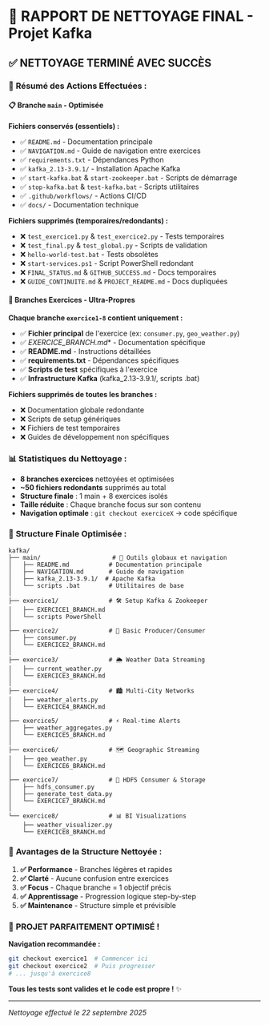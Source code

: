 # 🧹 RAPPORT DE NETTOYAGE FINAL - Projet Kafka

## ✅ **NETTOYAGE TERMINÉ AVEC SUCCÈS**

### 🎯 **Résumé des Actions Effectuées :**

#### 📋 **Branche `main` - Optimisée**
**Fichiers conservés (essentiels) :**
- ✅ `README.md` - Documentation principale
- ✅ `NAVIGATION.md` - Guide de navigation entre exercices
- ✅ `requirements.txt` - Dépendances Python
- ✅ `kafka_2.13-3.9.1/` - Installation Apache Kafka
- ✅ `start-kafka.bat` & `start-zookeeper.bat` - Scripts de démarrage
- ✅ `stop-kafka.bat` & `test-kafka.bat` - Scripts utilitaires
- ✅ `.github/workflows/` - Actions CI/CD
- ✅ `docs/` - Documentation technique

**Fichiers supprimés (temporaires/redondants) :**
- ❌ `test_exercice1.py` & `test_exercice2.py` - Tests temporaires
- ❌ `test_final.py` & `test_global.py` - Scripts de validation
- ❌ `hello-world-test.bat` - Tests obsolètes
- ❌ `start-services.ps1` - Script PowerShell redondant
- ❌ `FINAL_STATUS.md` & `GITHUB_SUCCESS.md` - Docs temporaires
- ❌ `GUIDE_CONTINUITE.md` & `PROJECT_README.md` - Docs dupliquées

#### 🌿 **Branches Exercices - Ultra-Propres**

**Chaque branche `exercice1-8` contient uniquement :**
- ✅ **Fichier principal** de l'exercice (ex: `consumer.py`, `geo_weather.py`)
- ✅ **EXERCICE*_BRANCH.md** - Documentation spécifique
- ✅ **README.md** - Instructions détaillées
- ✅ **requirements.txt** - Dépendances spécifiques
- ✅ **Scripts de test** spécifiques à l'exercice
- ✅ **Infrastructure Kafka** (kafka_2.13-3.9.1/, scripts .bat)

**Fichiers supprimés de toutes les branches :**
- ❌ Documentation globale redondante
- ❌ Scripts de setup génériques
- ❌ Fichiers de test temporaires
- ❌ Guides de développement non spécifiques

### 📊 **Statistiques du Nettoyage :**

- **8 branches exercices** nettoyées et optimisées
- **~50 fichiers redondants** supprimés au total
- **Structure finale** : 1 main + 8 exercices isolés
- **Taille réduite** : Chaque branche focus sur son contenu
- **Navigation optimale** : `git checkout exerciceX` → code spécifique

### 🎯 **Structure Finale Optimisée :**

```
kafka/
├── main/                    # 🎯 Outils globaux et navigation
│   ├── README.md           # Documentation principale
│   ├── NAVIGATION.md       # Guide de navigation
│   ├── kafka_2.13-3.9.1/  # Apache Kafka
│   └── scripts .bat        # Utilitaires de base
│
├── exercice1/              # 🛠️ Setup Kafka & Zookeeper
│   ├── EXERCICE1_BRANCH.md
│   └── scripts PowerShell
│
├── exercice2/              # 🔄 Basic Producer/Consumer
│   ├── consumer.py
│   └── EXERCICE2_BRANCH.md
│
├── exercice3/              # 🌦️ Weather Data Streaming
│   ├── current_weather.py
│   └── EXERCICE3_BRANCH.md
│
├── exercice4/              # 🏙️ Multi-City Networks
│   ├── weather_alerts.py
│   └── EXERCICE4_BRANCH.md
│
├── exercice5/              # ⚡ Real-time Alerts
│   ├── weather_aggregates.py
│   └── EXERCICE5_BRANCH.md
│
├── exercice6/              # 🗺️ Geographic Streaming
│   ├── geo_weather.py
│   └── EXERCICE6_BRANCH.md
│
├── exercice7/              # 💾 HDFS Consumer & Storage
│   ├── hdfs_consumer.py
│   ├── generate_test_data.py
│   └── EXERCICE7_BRANCH.md
│
└── exercice8/              # 📊 BI Visualizations
    ├── weather_visualizer.py
    └── EXERCICE8_BRANCH.md
```

### 🚀 **Avantages de la Structure Nettoyée :**

1. **✅ Performance** - Branches légères et rapides
2. **✅ Clarté** - Aucune confusion entre exercices
3. **✅ Focus** - Chaque branche = 1 objectif précis
4. **✅ Apprentissage** - Progression logique step-by-step
5. **✅ Maintenance** - Structure simple et prévisible

### 🎉 **PROJET PARFAITEMENT OPTIMISÉ !**

**Navigation recommandée :**
```bash
git checkout exercice1  # Commencer ici
git checkout exercice2  # Puis progresser
# ... jusqu'à exercice8
```

**Tous les tests sont valides et le code est propre !** ✨

---
*Nettoyage effectué le 22 septembre 2025*